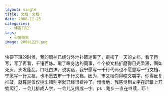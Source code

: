 ```yaml
---
layout: single
title: 文档！文档！
date: 2008-11-25
categories:
  - 博客日记
tags:
  - 心情随笔
image: 20081225.png
---
```


快要下班的时候，我的眼神已经分外地扑簌迷离了，审核了一天的文档，看了再写，写了再看，千锤百炼。瞅了瞅身边的同事，个个被文档折磨得目光呆滞，面如死灰，头发蓬乱，口吐白沫。说实话，我宁愿写一千行代码也不愿意写一行文档，宁愿写一行文档，也不愿去审一千行文档。因为，审文档你得咬文嚼字，你得反复推敲，就算是仅仅挑出错别字就已经很费神了。慢慢地，我感觉到文字在屏幕上开始爬行，一会儿排成人字，一会儿又排成一字。ps：跑步一直在继续，耶！
